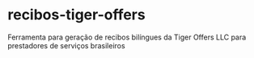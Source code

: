 # recibos-tiger-offers
Ferramenta para geração de recibos bilíngues da Tiger Offers LLC para prestadores de serviços brasileiros

